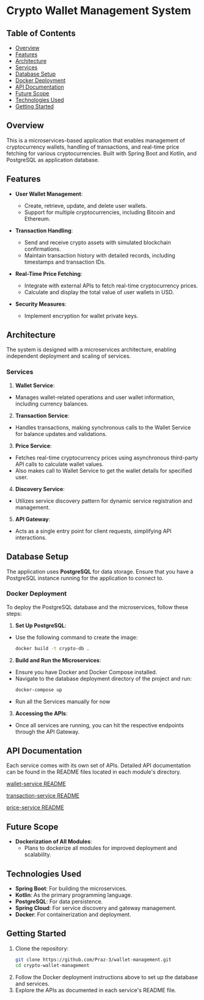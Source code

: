 # Crypto Wallet Management System

## Table of Contents
- [Overview](#overview)
- [Features](#features)
- [Architecture](#architecture)
- [Services](#services)
- [Database Setup](#database-setup)
- [Docker Deployment](#docker-deployment)
- [API Documentation](#api-documentation)
- [Future Scope](#future-scope)
- [Technologies Used](#technologies-used)
- [Getting Started](#getting-started)

## Overview

This is a microservices-based application that enables management of cryptocurrency wallets, handling of transactions, and real-time price fetching for various cryptocurrencies. Built with Spring Boot and Kotlin, and PostgreSQL as application database.

## Features

- **User Wallet Management**:
  - Create, retrieve, update, and delete user wallets.
  - Support for multiple cryptocurrencies, including Bitcoin and Ethereum.

- **Transaction Handling**:
  - Send and receive crypto assets with simulated blockchain confirmations.
  - Maintain transaction history with detailed records, including timestamps and transaction IDs.

- **Real-Time Price Fetching**:
  - Integrate with external APIs to fetch real-time cryptocurrency prices.
  - Calculate and display the total value of user wallets in USD.

- **Security Measures**:
  - Implement encryption for wallet private keys.

## Architecture

The system is designed with a microservices architecture, enabling independent deployment and scaling of services.

### Services

1. **Wallet Service**:
  - Manages wallet-related operations and user wallet information, including currency balances.

2. **Transaction Service**:
  - Handles transactions, making synchronous calls to the Wallet Service for balance updates and validations.

3. **Price Service**:
  - Fetches real-time cryptocurrency prices using asynchronous third-party API calls to calculate wallet values.
  - Also makes call to Wallet Service to get the wallet details for specified user.

4. **Discovery Service**:
  - Utilizes service discovery pattern for dynamic service registration and management.

5. **API Gateway**:
  - Acts as a single entry point for client requests, simplifying API interactions.

## Database Setup

The application uses **PostgreSQL** for data storage. Ensure that you have a PostgreSQL instance running for the application to connect to.

### Docker Deployment

To deploy the PostgreSQL database and the microservices, follow these steps:

1. **Set Up PostgreSQL**:
  - Use the following command to create the image:
    ```bash
    docker build -t crypto-db .
    ```

2. **Build and Run the Microservices**:
  - Ensure you have Docker and Docker Compose installed.
  - Navigate to the database deployment directory of the project and run:
    ```bash
    docker-compose up
    ```
  - Run all the Services manually for now

3. **Accessing the APIs**:
  - Once all services are running, you can hit the respective endpoints through the API Gateway.

## API Documentation

Each service comes with its own set of APIs. Detailed API documentation can be found in the README files located in each module's directory.

[wallet-service README](wallet-service/README.md)

[transaction-service README](transaction-service/README.md)

[price-service README](price-service/README.md)

## Future Scope

- **Dockerization of All Modules**:
  - Plans to dockerize all modules for improved deployment and scalability.

## Technologies Used

- **Spring Boot**: For building the microservices.
- **Kotlin**: As the primary programming language.
- **PostgreSQL**: For data persistence.
- **Spring Cloud**: For service discovery and gateway management.
- **Docker**: For containerization and deployment.

## Getting Started

1. Clone the repository:
   ```bash
   git clone https://github.com/Praz-3/wallet-management.git
   cd crypto-wallet-management
   ```
2. Follow the Docker deployment instructions above to set up the database and services.
3. Explore the APIs as documented in each service's README file.